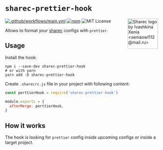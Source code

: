 # `sharec-prettier-hook`

<img src="https://raw.githubusercontent.com/lamartire/sharec/d91504a64409b3f3db531a7bca749295a3b20d92/packages/sharec-docs/static/images/logo-alt.svg" alt="Sharec logo by Ivashkina Xenia <xeniaowl112@mail.ru>" align="right" width="100">

[![.github/workflows/main.yml](https://github.com/sharecjs/sharec-prettier-hook/workflows/.github/workflows/main.yml/badge.svg)](https://github.com/sharecjs/sharec-prettier-hook/actions)
[![npm](https://img.shields.io/npm/v/sharec-prettier-hook)](https://npmjs.com/sharec-prettier-hook)
![MIT License](https://camo.githubusercontent.com/4481c7672053be9c676fbc983c040ca59fddfa19/68747470733a2f2f696d672e736869656c64732e696f2f6e706d2f6c2f6c6f6775782d70726f636573736f722e737667)

Allows to format your [sharec](https://github.com/sharecjs/sharec) configs with `prettier`.

## Usage

Install the hook:

```shell
npm i --save-dev sharec-prettier-hook
# or with yarn
yarn add -D sharec-prettier-hook
```

Create `.sharecrc.js` file in your project with following content:

```js
const perttierHook = require('sharec-prettier-hook')

module.exports = {
  afterMerge: perttierHook,
}
```

## How it works

The hook is looking for `prettier` config inside upcoming configs or inside a target project.
